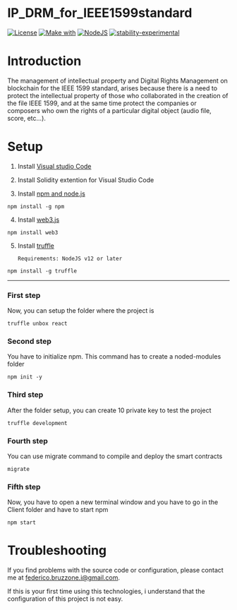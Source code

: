 # IP_DRM_for_IEEE1599standard

[![License](https://img.shields.io/badge/License-MIT-blue)](https://github.com/FedericoBruzzone/IP_DRM_for_IEEE1599standard/edit/master/License)
[![Make with](https://img.shields.io/badge/Solidity-v^0.8.0-orange)](https://en.wikipedia.org/wiki/Solidity)
[![NodeJS](https://img.shields.io/badge/NodeJS-v12.0.0-green)](https://nodejs.dev/learn)
[![stability-experimental](https://img.shields.io/badge/stability-experimental-orange.svg)](https://github.com/emersion/stability-badges#experimental)

# Introduction 
The management of intellectual property and Digital Rights Management on blockchain for the IEEE 1599 standard, arises because there is a need to protect the intellectual property of those who collaborated in the creation of the file IEEE 1599, and at the same time protect the companies or composers who own the rights of a particular digital object (audio file, score, etc...).

# Setup 


1. Install [Visual studio Code](https://visualstudio.microsoft.com)

2. Install Solidity extention for Visual Studio Code

3. Install [npm and node.js](https://docs.npmjs.com/downloading-and-installing-node-js-and-npm)

```
npm install -g npm
```

4. Install [web3.js](https://www.npmjs.com/package/web3)

```
npm install web3
```

5. Install [truffle](https://trufflesuite.com/docs/truffle/getting-started/installation/) 

    `Requirements: NodeJS v12 or later`

```
npm install -g truffle
```

---

### First step 

Now, you can setup the folder where the project is

```
truffle unbox react
```

### Second step
You have to initialize npm. This command has to create a noded-modules folder

```
npm init -y
```

### Third step

After the folder setup, you can create 10 private key to test the project

```
truffle development
```

### Fourth step

You can use migrate command to compile and deploy the smart contracts

```
migrate
```

### Fifth step
Now, you have to open a new terminal window and you have to go in the Client folder and have to start npm

```
npm start
```

# Troubleshooting
If you find problems with the source code or configuration, please contact me at federico.bruzzone.i@gmail.com.

If this is your first time using this technologies, i understand that the configuration of this project is not easy.
